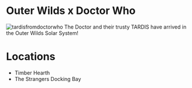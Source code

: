 # Outer Wilds x Doctor Who

![tardisfromdoctorwho](https://raw.githubusercontent.com/TitchMW/tardisfromdoctorwho/main/unknown.jpg)
The Doctor and their trusty TARDIS have arrived in the Outer Wilds Solar System!

# Locations
- Timber Hearth
- The Strangers Docking Bay
